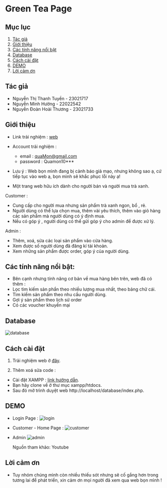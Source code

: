 
# Green Tea Page
## Mục lục

1. [Tác giả](#tác-giả)
2. [Giới thiệu](#giới-thiệu)
3. [Các tính năng nổi bật](#các-tính-năng-nổi-bật)
4. [Database](#database)
5. [Cách cài đặt](#cách-cài-đặt)
6. [DEMO](#demo)
7. [Lời cảm ơn](#lời-cảm-ơn)

## Tác giả

- Nguyễn Thị Thanh Tuyền - 23021717
- Nguyễn Minh Hường - 22022542
- Nguyễn Đoàn Hoài Thương - 23021733

## Giới thiệu

- Link trải nghiệm : [web](http://greeaantea.greenteawebsite.great-site.net/)
- Account trải nghiệm :
  - email : quaMon@gmail.com
  - password : Quamon10***

- Lưu ý : Web bọn mình đang bị cảnh báo giả mạo, nhưng không sao ạ, cứ tiếp tục vào web ạ, bọn mình sẽ khắc phục lỗi này ạ!
  
- Một trang web hữu ích dành cho người bán và người mua trà xanh.

Customer : 
- Cung cấp cho người mua nhưng sản phẩm trà xanh ngon, bổ , rẻ.
- Người dùng có thể lựa chọn mua, thêm vài yêu thích, thêm vào giỏ hàng các sản phẩm mà người dùng có ý định mua.
- Nếu có góp ý , người dùng có thể gửi góp ý cho admin để được xử lý.

Admin :
- Thêm, xoá, sửa các loại sản phẩm vào cửa hàng.
- Xem được số người dùng đã đăng kí tài khoản.
- Xem những sản phẩm được order, góp ý của người dùng.

## Các tính năng nổi bật:

- Bên cạnh nhưng tính năng cơ bản về mua hàng bên trên, web đã có thêm :
- Lọc tìm kiếm sản phẩn theo nhiều lượng mua nhất, theo bảng chữ cái.
- Tìm kiếm sản phẩm theo nhu cầu người dùng.
- Gợi ý sản phẩm theo lịch sử order
- Có các voucher khuyến mại

## Database
![database](https://drive.google.com/uc?id=1j4IhuaWgknol3HKh0smUqAvQK4ZkVY2c)

## Cách cài đặt

1. Trải nghiệm web ở [đây](http://greeaantea.greenteawebsite.great-site.net/).
   
2. Thêm xoá sửa code :
- Cài đặt XAMPP : [link hướng dẫn](https://www.youtube.com/watch?v=IIKOHBi3SU8&list=PLyxSzL3F7487f2BrlHKg87WlUEennWOKu).
- Bạn hãy clone về ở thư mục xampp/htdocs.
- Sau đó mở trình duyệt web http://localhost/database/index.php.

## DEMO

- Login Page :
  ![login](https://drive.google.com/uc?id=15-i6JpdVBzMj6tI91uWBgYl67Wi6nxYi)
- Customer - Home Page :
  ![customer](https://drive.google.com/uc?id=1D0JQgI7nGbMCVkTLKescljEdrq3nnh_H)
- Admin
  ![admin](https://drive.google.com/uc?id=1aVMBvFvb4Q0UlfPsyiBQuAJs7PE3-GB9)

  Nguồn tham khảo: Youtube

## Lời cảm ơn

- Tuy nhóm chúng mình còn nhiều thiếu sót nhưng sẽ cố gắng hơn trong tương lai để phát triển, xin cảm ơn mọi người đã xem qua web bọn mình !

